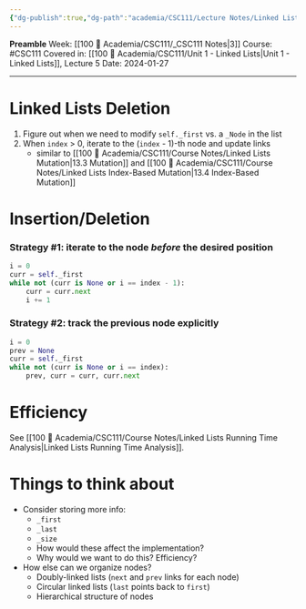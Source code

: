 ```yaml
---
{"dg-publish":true,"dg-path":"academia/CSC111/Lecture Notes/Linked Lists Recap.md","permalink":"/academia/csc-111/lecture-notes/linked-lists-recap/","created":"2024-01-27T14:20:25.981-05:00","updated":"2024-01-27T14:42:37.005-05:00"}
---
```


**Preamble**
Week: [[100 📒 Academia/CSC111/_CSC111 Notes\|3]]
Course: #CSC111
Covered in: [[100 📒 Academia/CSC111/Unit 1 - Linked Lists\|Unit 1 - Linked Lists]], Lecture 5
Date: 2024-01-27

---
# Linked Lists Deletion

1. Figure out when we need to modify `self._first` vs. a `_Node` in the list
2. When `index` > 0, iterate to the (`index` - 1)-th node and update links
	- similar to [[100 📒 Academia/CSC111/Course Notes/Linked Lists Mutation\|13.3 Mutation]] and [[100 📒 Academia/CSC111/Course Notes/Linked Lists Index-Based Mutation\|13.4 Index-Based Mutation]]

# Insertion/Deletion

### Strategy #1: iterate to the node *before* the desired position

```python
i = 0
curr = self._first
while not (curr is None or i == index - 1):
	curr = curr.next
	i += 1
```

### Strategy #2: track the previous node explicitly

```python
i = 0
prev = None
curr = self._first
while not (curr is None or i == index):
	prev, curr = curr, curr.next
```

# Efficiency

See [[100 📒 Academia/CSC111/Course Notes/Linked Lists Running Time Analysis\|Linked Lists Running Time Analysis]].

# Things to think about

- Consider storing more info:
	- `_first`
	- `_last`
	- `_size`
	- How would these affect the implementation?
	- Why would we want to do this? Efficiency?
- How else can we organize nodes?
	- Doubly-linked lists (`next` and `prev` links for each node)
	- Circular linked lists (`last` points back to `first`)
	- Hierarchical structure of nodes